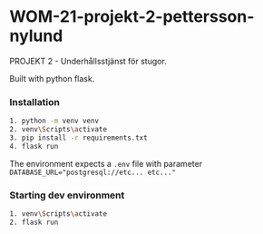 # WOM-21-projekt-2-pettersson-nylund
PROJEKT 2 - Underhållsstjänst för stugor. 

Built with python flask.

### Installation
```bash
1. python -m venv venv 
2. venv\Scripts\activate
3. pip install -r requirements.txt
4. flask run
```
The environment expects a `.env` file with parameter `DATABASE_URL="postgresql://etc... etc..."`

### Starting dev environment 
```bash
1. venv\Scripts\activate
2. flask run
```

